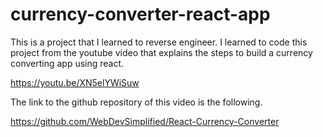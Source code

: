 # currency-converter-react-app
This is a project that I learned to reverse engineer. 
I learned to code this project from the youtube video that explains the steps to build 
a currency converting app using react. 

https://youtu.be/XN5elYWiSuw

The link to the github repository of this video is the following. 

https://github.com/WebDevSimplified/React-Currency-Converter
